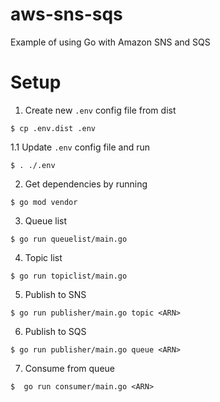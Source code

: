 # aws-sns-sqs
Example of using Go with Amazon SNS and SQS

# Setup
1. Create new `.env` config file from dist
```shell
$ cp .env.dist .env
```

1.1 Update `.env` config file and run
```shell
$ . ./.env
```

2. Get dependencies by running
```shell
$ go mod vendor
```

3. Queue list
```shell
$ go run queuelist/main.go
```

4. Topic list
```shell
$ go run topiclist/main.go
```

5. Publish to SNS 
```shell
$ go run publisher/main.go topic <ARN>
```

6. Publish to SQS
```shell
$ go run publisher/main.go queue <ARN>
```

7. Consume from queue
```shell
$  go run consumer/main.go <ARN>
```